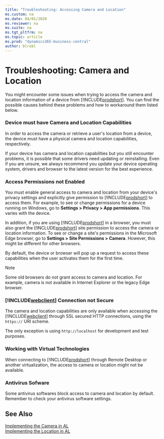 ```yaml
---
title: "Troubleshooting: Accessing Camera and Location"
ms.custom: na
ms.date: 04/01/2020
ms.reviewer: na
ms.suite: na
ms.tgt_pltfrm: na
ms.topic: article
ms.prod: "dynamics365-business-central"
author: blrobl
---
```


# Troubleshooting: Camera and Location

You might encounter some issues when trying to access the camera and location information of a device from [!INCLUDE[prodshort](includes/prodshort.md)]. You can find the possible causes behind these problems and how to workaround them listed below.

### Device must have Camera and Location Capabilities

In order to access the camera or retrieve a user's location from a device, the device must have a physical camera and location capabilities, respectively.

If your device has camera and location capabilities but you still encounter problems, it is possible that some drivers need updating or reinstalling. Even if you are unsure, we always recommend you update your device operating system, drivers and browser to the latest version for the best experience.

### Access Permissions not Enabled

You must enable general access to camera and location from your device's privacy settings and explicitly give permission to  [!INCLUDE[prodshort](includes/prodshort.md)] to access them. For example, to see or change permissions for a device running on Windows, go to **Settings > Privacy > App permissions**. This varies with the device.

<!-- If you are using mobile apps, you must give permission to the [!INCLUDE[nav_uni_app_md](includes/nav_uni_app_md.md)]. If you are using [!INCLUDE[prodshort](includes/prodshort.md)] in a browser, you must give permission to the browser to access camera and location.  -->
In addition, if you are using [!INCLUDE[prodshort](includes/prodshort.md)] in a browser, you must also grant the [!INCLUDE[prodshort](includes/prodshort.md)] site permission to access the camera or location information. To see or change a site's permissions in the Microsoft Edge browser, go to **Settings > Site Permissions > Camera**. However, this might be different for other browsers.

By default, the device or browser will pop up a request to access these capabilities when the user activates them for the first time.

> [!NOTE]
> Some old browsers do not grant access to camera and location. For example, camera is not available in Internet Explorer or the legacy Edge browser.

<!--For example, you could list a few steps to check or grant access to the location for BC (eg. in edge browser this is Settings >> Site Permissions >> Location or Camera and wil llook something like this once you grant acces. Mention that this varies by device and browser.-->


### [!INCLUDE[webclient](includes/webclient.md)] Connection not Secure

The camera and location capabilities are only available when accessing the [!INCLUDE[webclient](includes/webclient.md)] through SSL secured HTTP connections, using the `https://` URI scheme. 

The only exception is using `http://localhost` for development and test purposes.


### Working with Virtual Technologies

When connecting to [!INCLUDE[prodshort](includes/prodshort.md)] through Remote Desktop or another virtualization, the access to camera or location might not be available.

### Antivirus Sofware
Some antivirus softwares block access to camera and location by default. Remember to check your antivirus software settings.

## See Also
[Implementing the Camera in AL](devenv-implement-camera-al.md)  
[Implementing the Location in AL](devenv-implement-location-al.md)